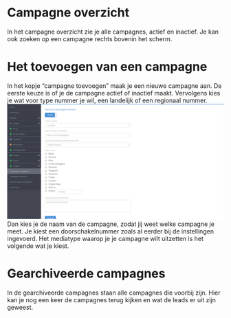 <!-- TITLE: Campagnes -->
<!-- SUBTITLE: A quick summary of Campagnes -->

# Campagne overzicht
In het campagne overzicht zie je alle campagnes, actief en inactief. Je kan ook zoeken op een campagne rechts bovenin het scherm. 

# Het toevoegen van een campagne
In het kopje “campagne toevoegen” maak je een nieuwe campagne aan. De eerste keuze is of je de campagne actief of inactief maakt. Vervolgens kies je wat voor type nummer je wil, een landelijk of een regionaal nummer. 
![Campagne Toevoegen](/uploads/campagne-toevoegen.png "Campagne Toevoegen")
Dan kies je de naam van de campagne, zodat jij weet welke campagne je meet. Je kiest een doorschakelnummer zoals al eerder bij de instellingen ingevoerd. 
Het mediatype waarop je je campagne wilt uitzetten is het volgende wat je kiest. 

# Gearchiveerde campagnes
In de gearchiveerde campagnes staan alle campagnes die voorbij zijn. Hier kan je nog een keer de campagnes terug kijken en wat de leads er uit zijn geweest. 
